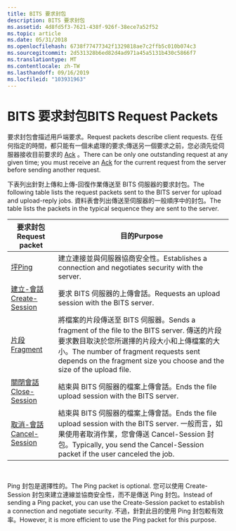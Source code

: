 ```yaml
---
title: BITS 要求封包
description: BITS 要求封包
ms.assetid: 4d8fd5f3-7621-438f-926f-38ece7a52f52
ms.topic: article
ms.date: 05/31/2018
ms.openlocfilehash: 6738f77477342f1329818ae7c2ffb5c010b074c3
ms.sourcegitcommit: 2d531328b6ed82d4ad971a45a5131b430c5866f7
ms.translationtype: MT
ms.contentlocale: zh-TW
ms.lasthandoff: 09/16/2019
ms.locfileid: "103931963"
---
```

# <a name="bits-request-packets"></a><span data-ttu-id="96353-103">BITS 要求封包</span><span class="sxs-lookup"><span data-stu-id="96353-103">BITS Request Packets</span></span>

<span data-ttu-id="96353-104">要求封包會描述用戶端要求。</span><span class="sxs-lookup"><span data-stu-id="96353-104">Request packets describe client requests.</span></span> <span data-ttu-id="96353-105">在任何指定的時間，都只能有一個未處理的要求;傳送另一個要求之前，您必須先從伺服器接收目前要求的 [Ack](bits-response-packets.md) 。</span><span class="sxs-lookup"><span data-stu-id="96353-105">There can be only one outstanding request at any given time; you must receive an [Ack](bits-response-packets.md) for the current request from the server before sending another request.</span></span>

<span data-ttu-id="96353-106">下表列出針對上傳和上傳-回復作業傳送至 BITS 伺服器的要求封包。</span><span class="sxs-lookup"><span data-stu-id="96353-106">The following table lists the request packets sent to the BITS server for upload and upload-reply jobs.</span></span> <span data-ttu-id="96353-107">資料表會列出傳送至伺服器的一般順序中的封包。</span><span class="sxs-lookup"><span data-stu-id="96353-107">The table lists the packets in the typical sequence they are sent to the server.</span></span>



| <span data-ttu-id="96353-108">要求封包</span><span class="sxs-lookup"><span data-stu-id="96353-108">Request packet</span></span>                       | <span data-ttu-id="96353-109">目的</span><span class="sxs-lookup"><span data-stu-id="96353-109">Purpose</span></span>                                                                                                                                                        |
|--------------------------------------|----------------------------------------------------------------------------------------------------------------------------------------------------------------|
| [<span data-ttu-id="96353-110">坪</span><span class="sxs-lookup"><span data-stu-id="96353-110">Ping</span></span>](ping.md)                     | <span data-ttu-id="96353-111">建立連接並與伺服器協商安全性。</span><span class="sxs-lookup"><span data-stu-id="96353-111">Establishes a connection and negotiates security with the server.</span></span>                                                                                              |
| [<span data-ttu-id="96353-112">建立-會話</span><span class="sxs-lookup"><span data-stu-id="96353-112">Create-Session</span></span>](create-session.md) | <span data-ttu-id="96353-113">要求 BITS 伺服器的上傳會話。</span><span class="sxs-lookup"><span data-stu-id="96353-113">Requests an upload session with the BITS server.</span></span>                                                                                                               |
| [<span data-ttu-id="96353-114">片段</span><span class="sxs-lookup"><span data-stu-id="96353-114">Fragment</span></span>](fragment.md)             | <span data-ttu-id="96353-115">將檔案的片段傳送至 BITS 伺服器。</span><span class="sxs-lookup"><span data-stu-id="96353-115">Sends a fragment of the file to the BITS server.</span></span> <span data-ttu-id="96353-116">傳送的片段要求數目取決於您所選擇的片段大小和上傳檔案的大小。</span><span class="sxs-lookup"><span data-stu-id="96353-116">The number of fragment requests sent depends on the fragment size you choose and the size of the upload file.</span></span> |
| [<span data-ttu-id="96353-117">關閉會話</span><span class="sxs-lookup"><span data-stu-id="96353-117">Close-Session</span></span>](close-session.md)   | <span data-ttu-id="96353-118">結束與 BITS 伺服器的檔案上傳會話。</span><span class="sxs-lookup"><span data-stu-id="96353-118">Ends the file upload session with the BITS server.</span></span>                                                                                                             |
| [<span data-ttu-id="96353-119">取消-會話</span><span class="sxs-lookup"><span data-stu-id="96353-119">Cancel-Session</span></span>](cancel-session.md) | <span data-ttu-id="96353-120">結束與 BITS 伺服器的檔案上傳會話。</span><span class="sxs-lookup"><span data-stu-id="96353-120">Ends the file upload session with the BITS server.</span></span> <span data-ttu-id="96353-121">一般而言，如果使用者取消作業，您會傳送 Cancel-Session 封包。</span><span class="sxs-lookup"><span data-stu-id="96353-121">Typically, you send the Cancel-Session packet if the user canceled the job.</span></span>                                 |



 

<span data-ttu-id="96353-122">Ping 封包是選擇性的。</span><span class="sxs-lookup"><span data-stu-id="96353-122">The Ping packet is optional.</span></span> <span data-ttu-id="96353-123">您可以使用 Create-Session 封包來建立連線並協商安全性，而不是傳送 Ping 封包。</span><span class="sxs-lookup"><span data-stu-id="96353-123">Instead of sending a Ping packet, you can use the Create-Session packet to establish a connection and negotiate security.</span></span> <span data-ttu-id="96353-124">不過，針對此目的使用 Ping 封包較有效率。</span><span class="sxs-lookup"><span data-stu-id="96353-124">However, it is more efficient to use the Ping packet for this purpose.</span></span>

 

 




